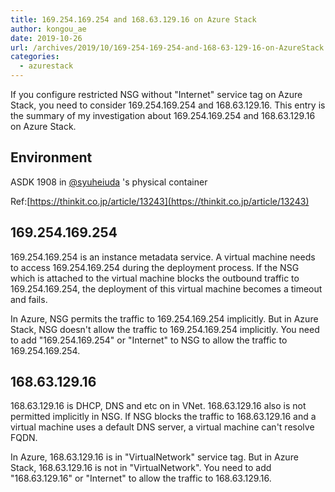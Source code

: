 ```yaml
---
title: 169.254.169.254 and 168.63.129.16 on Azure Stack
author: kongou_ae
date: 2019-10-26
url: /archives/2019/10/169-254-169-254-and-168-63-129-16-on-AzureStack
categories:
  - azurestack
---
```


If you configure restricted NSG without "Internet" service tag on Azure Stack, you need to consider 169.254.169.254 and 168.63.129.16. This entry is the summary of my investigation about 169.254.169.254 and 168.63.129.16 on Azure Stack.

## Environment

ASDK 1908 in [@syuheiuda](https://twitter.com/syuheiuda) 's physical container

Ref:[https://thinkit.co.jp/article/13243](https://thinkit.co.jp/article/13243)

## 169.254.169.254

169.254.169.254 is an instance metadata service. A virtual machine needs to access 169.254.169.254 during the deployment process. If the NSG which is attached to the virtual machine blocks the outbound traffic to 169.254.169.254, the deployment of this virtual machine becomes a timeout and fails.

In Azure, NSG permits the traffic to 169.254.169.254 implicitly. But in Azure Stack, NSG doesn't allow the traffic to 169.254.169.254 implicitly. You need to add "169.254.169.254" or "Internet" to NSG to allow the traffic to 169.254.169.254.

## 168.63.129.16

168.63.129.16 is DHCP, DNS and etc on in VNet. 168.63.129.16 also is not permitted implicitly in NSG. If NSG blocks the traffic to 168.63.129.16 and a virtual machine uses a default DNS server, a virtual machine can't resolve FQDN.

In Azure, 168.63.129.16 is in "VirtualNetwork" service tag. But in Azure Stack, 168.63.129.16 is not in "VirtualNetwork". You need to add "168.63.129.16" or "Internet" to allow the traffic to 168.63.129.16.
